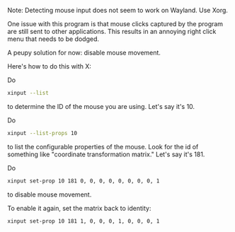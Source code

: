 Note: Detecting mouse input does not seem to work on Wayland. Use Xorg.

One issue with this program is that mouse clicks captured by the program are
still sent to other applications. This results in an annoying right click menu
that needs to be dodged.

A peupy solution for now: disable mouse movement.

Here's how to do this with X:

Do
```sh
xinput --list
```
to determine the ID of the mouse you are using. Let's say it's 10.

Do
```sh
xinput --list-props 10
```
to list the configurable properties of the mouse.
Look for the id of something like "coordinate transformation matrix."
Let's say it's 181.

Do
```sh
xinput set-prop 10 181 0, 0, 0, 0, 0, 0, 0, 0, 1
```
to disable mouse movement.

To enable it again, set the matrix back to identity:
```sh
xinput set-prop 10 181 1, 0, 0, 0, 1, 0, 0, 0, 1
```
